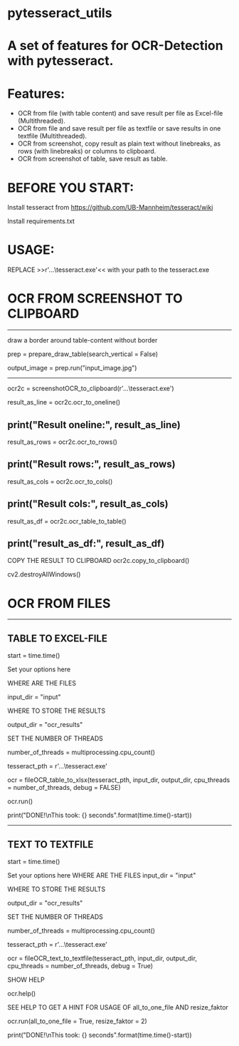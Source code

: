 # pytesseract_utils
# A set of features for OCR-Detection with pytesseract.

# Features:
- OCR from file (with table content) and save result per file as Excel-file (Multithreaded).
- OCR from file and save result per file as textfile or save results in one textfile (Multithreaded).
- OCR from screenshot, copy result as plain text without linebreaks, as rows (with linebreaks) or columns to clipboard.
- OCR from screenshot of table, save result as table.

# BEFORE YOU START:
Install tesseract from https://github.com/UB-Mannheim/tesseract/wiki

Install requirements.txt

# USAGE:
REPLACE >>r'...\tesseract.exe'<< with your path to the tesseract.exe

# OCR FROM SCREENSHOT TO CLIPBOARD
------------------------------------------------
draw a border around table-content without border

prep = prepare_draw_table(search_vertical = False)

output_image = prep.run("input_image.jpg") 

------------------------------------------------
ocr2c = screenshotOCR_to_clipboard(r'...\tesseract.exe')

result_as_line = ocr2c.ocr_to_oneline()

print("Result oneline:", result_as_line)
------------------------------------------------

result_as_rows = ocr2c.ocr_to_rows()

print("Result rows:", result_as_rows)
------------------------------------------------

result_as_cols = ocr2c.ocr_to_cols()

print("Result cols:", result_as_cols)
------------------------------------------------


result_as_df = ocr2c.ocr_table_to_table()

print("result_as_df:", result_as_df)
------------------------------------------------

COPY THE RESULT TO CLIPBOARD
ocr2c.copy_to_clipboard()

cv2.destroyAllWindows()


# OCR FROM FILES
------------------------------------------------
TABLE TO EXCEL-FILE
------------------------------------------------
start =  time.time()

Set your options here

WHERE ARE THE FILES

input_dir = "input"

WHERE TO STORE THE RESULTS

output_dir = "ocr_results"

SET THE NUMBER OF THREADS

number_of_threads = multiprocessing.cpu_count()

tesseract_pth = r'...\tesseract.exe'

ocr = fileOCR_table_to_xlsx(tesseract_pth, input_dir, output_dir, cpu_threads = number_of_threads, debug = FALSE)

ocr.run()

print("DONE!\nThis took: {} seconds".format(time.time()-start))


------------------------------------------------
TEXT TO TEXTFILE
------------------------------------------------
start =  time.time()

Set your options here
WHERE ARE THE FILES
input_dir = "input"

WHERE TO STORE THE RESULTS

output_dir = "ocr_results"

SET THE NUMBER OF THREADS

number_of_threads = multiprocessing.cpu_count()

tesseract_pth = r'...\tesseract.exe'

ocr = fileOCR_text_to_textfile(tesseract_pth, input_dir, output_dir, cpu_threads = number_of_threads, debug = True)

SHOW HELP

ocr.help()

SEE HELP TO GET A HINT FOR USAGE OF all_to_one_file AND resize_faktor

ocr.run(all_to_one_file = True, resize_faktor = 2)

print("DONE!\nThis took: {} seconds".format(time.time()-start))


